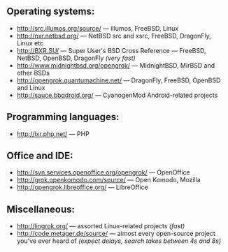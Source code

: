 ## Operating systems:
* http://src.illumos.org/source/ &mdash; illumos, FreeBSD, Linux
* http://nxr.netbsd.org/ &mdash; NetBSD src and xsrc, FreeBSD, DragonFly, Linux etc
* http://BXR.SU/ &mdash; Super User's BSD Cross Reference &mdash; FreeBSD, NetBSD, OpenBSD, DragonFly _(very fast)_
* http://www.midnightbsd.org/opengrok/ &mdash; MidnightBSD, MirBSD and other BSDs
* http://opengrok.quantumachine.net/ &mdash; DragonFly, FreeBSD, OpenBSD and Linux
* http://sauce.bbqdroid.org/ &mdash; CyanogenMod Android-related projects

## Programming languages:
* http://lxr.php.net/ &mdash; PHP

## Office and IDE:
* http://svn.services.openoffice.org/opengrok/ &mdash; OpenOffice
* http://grok.openkomodo.com/source/ &mdash; Open Komodo, Mozilla
* http://opengrok.libreoffice.org/ &mdash; LibreOffice

## Miscellaneous:
* http://lingrok.org/ &mdash; assorted Linux-related projects _(fast)_
* http://code.metager.de/source/ &mdash; almost every open-source project you've ever heard of _(expect delays, search takes between 4s and 8s)_